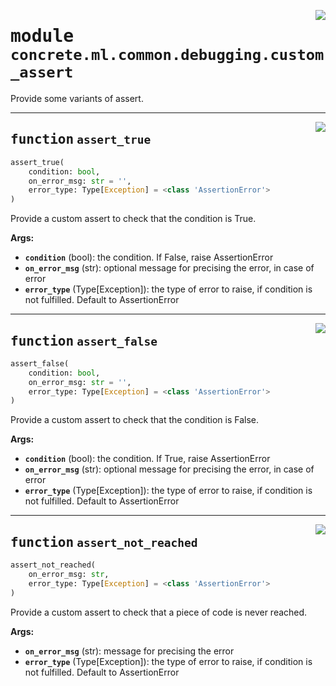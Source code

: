 <!-- markdownlint-disable -->

<a href="https://github.com/zama-ai/concrete-ml-internal/tree/main/src/concrete/ml/common/debugging/custom_assert.py#L0"><img align="right" style="float:right;" src="https://img.shields.io/badge/-source-cccccc?style=flat-square"></a>

# <kbd>module</kbd> `concrete.ml.common.debugging.custom_assert`

Provide some variants of assert.

______________________________________________________________________

<a href="https://github.com/zama-ai/concrete-ml-internal/tree/main/src/concrete/ml/common/debugging/custom_assert.py#L28"><img align="right" style="float:right;" src="https://img.shields.io/badge/-source-cccccc?style=flat-square"></a>

## <kbd>function</kbd> `assert_true`

```python
assert_true(
    condition: bool,
    on_error_msg: str = '',
    error_type: Type[Exception] = <class 'AssertionError'>
)
```

Provide a custom assert to check that the condition is True.

**Args:**

- <b>`condition`</b> (bool):  the condition. If False, raise AssertionError
- <b>`on_error_msg`</b> (str):  optional message for precising the error, in case of error
- <b>`error_type`</b> (Type\[Exception\]):  the type of error to raise, if condition is not fulfilled.  Default to AssertionError

______________________________________________________________________

<a href="https://github.com/zama-ai/concrete-ml-internal/tree/main/src/concrete/ml/common/debugging/custom_assert.py#L43"><img align="right" style="float:right;" src="https://img.shields.io/badge/-source-cccccc?style=flat-square"></a>

## <kbd>function</kbd> `assert_false`

```python
assert_false(
    condition: bool,
    on_error_msg: str = '',
    error_type: Type[Exception] = <class 'AssertionError'>
)
```

Provide a custom assert to check that the condition is False.

**Args:**

- <b>`condition`</b> (bool):  the condition. If True, raise AssertionError
- <b>`on_error_msg`</b> (str):  optional message for precising the error, in case of error
- <b>`error_type`</b> (Type\[Exception\]):  the type of error to raise, if condition is not fulfilled.  Default to AssertionError

______________________________________________________________________

<a href="https://github.com/zama-ai/concrete-ml-internal/tree/main/src/concrete/ml/common/debugging/custom_assert.py#L58"><img align="right" style="float:right;" src="https://img.shields.io/badge/-source-cccccc?style=flat-square"></a>

## <kbd>function</kbd> `assert_not_reached`

```python
assert_not_reached(
    on_error_msg: str,
    error_type: Type[Exception] = <class 'AssertionError'>
)
```

Provide a custom assert to check that a piece of code is never reached.

**Args:**

- <b>`on_error_msg`</b> (str):  message for precising the error
- <b>`error_type`</b> (Type\[Exception\]):  the type of error to raise, if condition is not fulfilled.  Default to AssertionError
